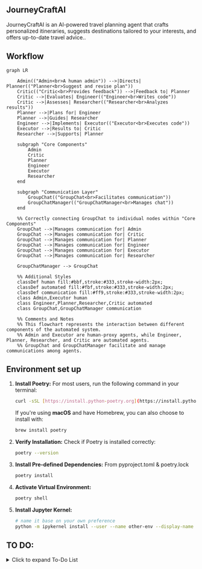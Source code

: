 ## JourneyCraftAI
JourneyCraftAI is an AI-powered travel planning agent that crafts personalized itineraries, suggests destinations tailored to your interests, and offers up-to-date travel advice..

## Workflow

```mermaid
graph LR

    Admin(("Admin<br>A human admin")) -->|Directs| Planner(("Planner<br>Suggest and revise plan"))
    Critic(("Critic<br>Provides feedback")) -->|Feedback to| Planner
    Critic -->|Evaluates| Engineer(("Engineer<br>Writes code"))
    Critic -->|Assesses| Researcher(("Researcher<br>Analyzes results"))
    Planner -->|Plans for| Engineer
    Planner -->|Guides| Researcher
    Engineer -->|Implements| Executor(("Executor<br>Executes code"))
    Executor -->|Results to| Critic
    Researcher -->|Supports| Planner

    subgraph "Core Components"
        Admin
        Critic
        Planner
        Engineer
        Executor
        Researcher
    end

    subgraph "Communication Layer"
        GroupChat(("GroupChat<br>Facilitates communication"))
        GroupChatManager(("GroupChatManager<br>Manages chat"))
    end

    %% Correctly connecting GroupChat to individual nodes within "Core Components"
    GroupChat -->|Manages communication for| Admin
    GroupChat -->|Manages communication for| Critic
    GroupChat -->|Manages communication for| Planner
    GroupChat -->|Manages communication for| Engineer
    GroupChat -->|Manages communication for| Executor
    GroupChat -->|Manages communication for| Researcher

    GroupChatManager --> GroupChat

    %% Additional Styles
    classDef human fill:#bbf,stroke:#333,stroke-width:2px;
    classDef automated fill:#fbf,stroke:#333,stroke-width:2px;
    classDef communication fill:#ff9,stroke:#333,stroke-width:2px;
    class Admin,Executor human
    class Engineer,Planner,Researcher,Critic automated
    class GroupChat,GroupChatManager communication

    %% Comments and Notes
    %% This flowchart represents the interaction between different components of the automated system.
    %% Admin and Executor are human-proxy agents, while Engineer, Planner, Researcher, and Critic are automated agents.
    %% GroupChat and GroupChatManager facilitate and manage communications among agents.
```


## Environment set up

1. **Install Poetry:** 
   For most users, run the following command in your terminal:
     ```bash
     curl -sSL [https://install.python-poetry.org](https://install.python-poetry.org) | python3 -
     ```

   If you're using **macOS** and have Homebrew, you can also choose to install with:
     ```bash
     brew install poetry
     ```

2. **Verify Installation:** Check if Poetry is installed correctly:
   ```bash
   poetry --version
   ```

3. **Install Pre-defined Dependencies:** From pyproject.toml & poetry.lock
    ```bash
    poetry install
    ```
4. **Activate Virtual Environment:**
    ```bash
    poetry shell
    ```
5. **Install Jupyter Kernel:**
    ```bash
    # name it base on your own preference
    python -m ipykernel install --user --name other-env --display-name "Python (other-env)"
    ```




## TO DO:
<details>
<summary>Click to expand To-Do List</summary>
- [ ] Test integration with Panel for display
- [ ] Look for ways to reduce cost
- [ ] Test Gemini's performance
</details>

